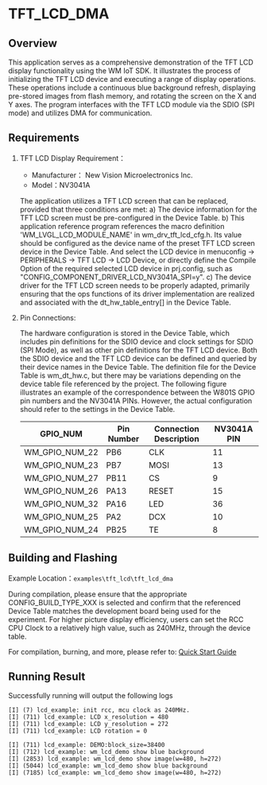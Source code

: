 # TFT_LCD_DMA

## Overview

This application serves as a comprehensive demonstration of the TFT LCD display functionality using the WM IoT SDK. It illustrates the process of initializing the TFT LCD device and executing a range of display operations. These operations include a continuous blue background refresh, displaying pre-stored images from flash memory, and rotating the screen on the X and Y axes.
The program interfaces with the TFT LCD module via the SDIO (SPI mode) and utilizes DMA for communication.


## Requirements

1. TFT LCD Display Requirement：

   - Manufacturer： New Vision Microelectronics Inc.
   - Model：NV3041A

   The application utilizes a TFT LCD screen that can be replaced, provided that three conditions are met:
   a) The device information for the TFT LCD screen must be pre-configured in the Device Table.
   b) This application reference program references the macro definition 'WM_LVGL_LCD_MODULE_NAME' in wm_drv_tft_lcd_cfg.h. Its value should be configured as the device name of the preset TFT LCD screen device in the Device Table. And select the LCD device in menuconfig -> PERIPHERALS -> TFT LCD -> LCD Device, or directly define the Compile Option of the required selected LCD device in prj.config, such as "CONFIG_COMPONENT_DRIVER_LCD_NV3041A_SPI=y".
   c) The device driver for the TFT LCD screen needs to be properly adapted, primarily ensuring that the ops functions of its driver implementation are realized and associated with the dt_hw_table_entry[] in the Device Table.

2. Pin Connections:

   The hardware configuration is stored in the Device Table, which includes pin definitions for the SDIO device and clock settings for SDIO (SPI Mode), as well as other pin definitions for the TFT LCD device.
   Both the SDIO device and the TFT LCD device can be defined and queried by their device names in the Device Table.
   The definition file for the Device Table is wm_dt_hw.c, but there may be variations depending on the device table file referenced by the project.
   The following figure illustrates an example of the correspondence between the W801S GPIO pin numbers and the NV3041A PINs. However, the actual configuration should refer to the settings in the Device Table.

   | GPIO_NUM       | Pin Number | Connection Description | NV3041A PIN |
   | -------------  |----------- | ---------------------- | ----------- |
   | WM_GPIO_NUM_22 | PB6        | CLK                    | 11          |
   | WM_GPIO_NUM_23 | PB7        | MOSI                   | 13          |
   | WM_GPIO_NUM_27 | PB11       | CS                     | 9           |
   | WM_GPIO_NUM_26 | PA13       | RESET                  | 15          |
   | WM_GPIO_NUM_32 | PA16       | LED                    | 36          |
   | WM_GPIO_NUM_25 | PA2        | DCX                    | 10          |
   | WM_GPIO_NUM_24 | PB25       | TE                     | 8           |


## Building and Flashing

Example Location：`examples\tft_lcd\tft_lcd_dma`

During compilation, please ensure that the appropriate CONFIG_BUILD_TYPE_XXX is selected and confirm that the referenced Device Table matches the development board being used for the experiment.
For higher picture display efficiency, users can set the RCC CPU Clock to a relatively high value, such as 240MHz, through the device table.

For compilation, burning, and more, please refer to: [Quick Start Guide](https://doc.winnermicro.net/w800/en/2.2-beta.2/get_started/index.html)


## Running Result

Successfully running will output the following logs

```
[I] (7) lcd_example: init rcc, mcu clock as 240MHz.
[I] (711) lcd_example: LCD x_resolution = 480
[I] (711) lcd_example: LCD y_resolution = 272
[I] (711) lcd_example: LCD rotation = 0

[I] (711) lcd_example: DEMO:block_size=38400
[I] (712) lcd_example: wm_lcd_demo show blue background
[I] (2853) lcd_example: wm_lcd_demo show image(w=480, h=272)
[I] (5044) lcd_example: wm_lcd_demo show blue background
[I] (7185) lcd_example: wm_lcd_demo show image(w=480, h=272)
```